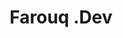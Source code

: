 ---
title: "Farouq .Dev"
stack: "ReactJS - Gatsby - SCSS Modules"
live: "/"
source: "https://github.com/ayofef/portfolio-gatsby"
image: "portfolio.jpg"
description: "This very website you're now watching. I wanted something fast with good SEO for my portfolio, so a static website generator like Gatsby seemed like the best fit. It reads data from markdown files, so it's super easy for me to keep adding Portfolio items as I develop more projects."
---
